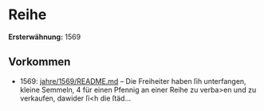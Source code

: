 # Reihe

**Ersterwähnung:** 1569

## Vorkommen
- 1569: [jahre/1569/README.md](../jahre/1569/README.md) – Die Freiheiter haben ſih unterfangen, kleine Semmeln,
4 für einen Pfennig an einer Reihe zu verba>en und
zu verkaufen, dawider ſi<h die ſtäd...
